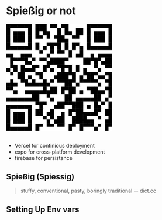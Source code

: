 # Spießig or not

![Expo QR Code](expo-qr-code.png)

## 
* Vercel for continious deployment 
* expo for cross-platform development
* firebase for persistance

## Spießig (Spiessig)

> stuffy, conventional, pasty, boringly traditional -- dict.cc

## Setting Up Env vars

